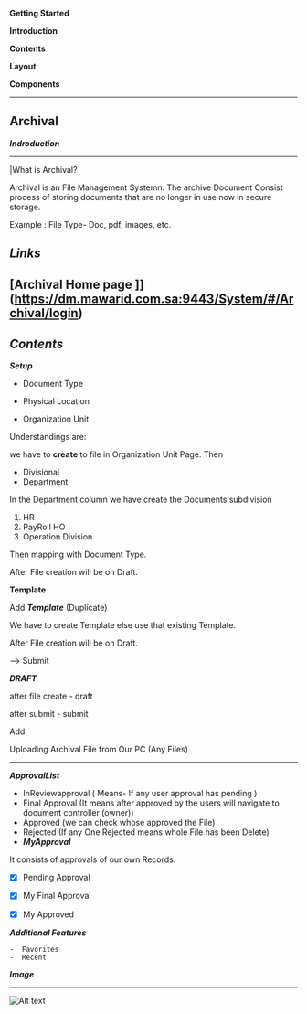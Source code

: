 
**Getting Started**

**Introduction**

**Contents**

**Layout**

**Components**
___
**Archival**
---
***Indroduction***
___
|What is Archival?

   Archival is an File Management Systemn. The archive Document Consist process of storing documents that are no longer in use now in secure storage.

   Example : File Type- Doc, pdf, images, etc.

   ***Links***
   ---

[Archival Home page ]] (https://dm.mawarid.com.sa:9443/System/#/Archival/login)
   ---

___Contents___
---


***Setup***

- Document Type

- Physical Location

- Organization Unit

Understandings are: 

   we have to **create** to file in Organization Unit Page. Then 

  -  Divisional
  -  Department

In the Department column we have create the Documents subdivision
  1. HR
  2. PayRoll HO 
  3. Operation Division

Then mapping with Document Type.

After File creation will be on Draft.

__Template__


Add ***Template*** (Duplicate)

We have to create Template else use that existing Template.


After File creation will be on Draft.


--> Submit

***DRAFT***

after file create - draft 

after submit -  submit 

Add

Uploading Archival File from Our PC (Any Files)

---
***ApprovalList***

- InReviewapproval ( Means- If any user approval has pending )
- Final Approval (It means after approved by the users will navigate to document controller (owner))
- Approved (we can check whose approved the File)
- Rejected (If any One Rejected means whole File has been Delete)
- 
  ***MyApproval***

 It consists of approvals of our own Records.

  -[x] Pending Approval

  -[x] My Final Approval

  -[x] My Approved

  ***Additional Features***

  
    -  Favorites
    -  Recent

___Image___

---

![Alt text](https://file%2B.vscode-resource.vscode-cdn.net/c%3A/Users/SYS/Desktop/Archival/Archival.JPG?version%3D1680601002422)
